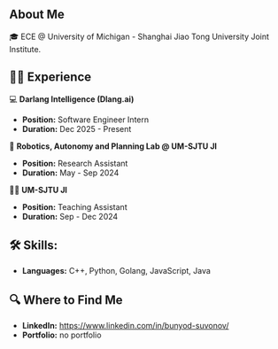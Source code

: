 <!--
**Bunyod-Suvonov/Bunyod-Suvonov** is a ✨ _special_ ✨ repository because its `README.md` (this file) appears on your GitHub profile.

Here are some ideas to get you started:

- 🔭 I’m currently working on ...
- 🌱 I’m currently learning ...
- 👯 I’m looking to collaborate on ...
- 🤔 I’m looking for help with ...
- 💬 Ask me about ...
- 📫 How to reach me: ...
- 😄 Pronouns: ...
- ⚡ Fun fact: ...
-->


## About Me
🎓 ECE @ University of Michigan - Shanghai Jiao Tong University Joint Institute. 

<!--I enjoy working on backend and distributed systems projects.-->
  
## 👨‍💻 Experience
💻  **Darlang Intelligence (Dlang.ai)**
   - **Position:** Software Engineer Intern
   - **Duration:** Dec 2025 - Present

🤖 **Robotics, Autonomy and Planning Lab @ UM-SJTU JI**
   - **Position:** Research Assistant
   - **Duration:** May - Sep 2024

👨‍💻 **UM-SJTU JI**
   - **Position:** Teaching Assistant
   - **Duration:** Sep - Dec 2024

## 🛠 Skills:
- **Languages:** C++, Python, Golang, JavaScript, Java

<!--## ✨ Fun Fact
No fun facts-->

## 🔍 Where to Find Me
- **LinkedIn:** https://www.linkedin.com/in/bunyod-suvonov/
- **Portfolio:** no portfolio
